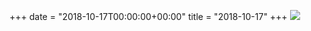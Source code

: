 +++
date = "2018-10-17T00:00:00+00:00"
title = "2018-10-17"
+++
<img class="img-fluid" src="/2018-10-17.jpg" />
